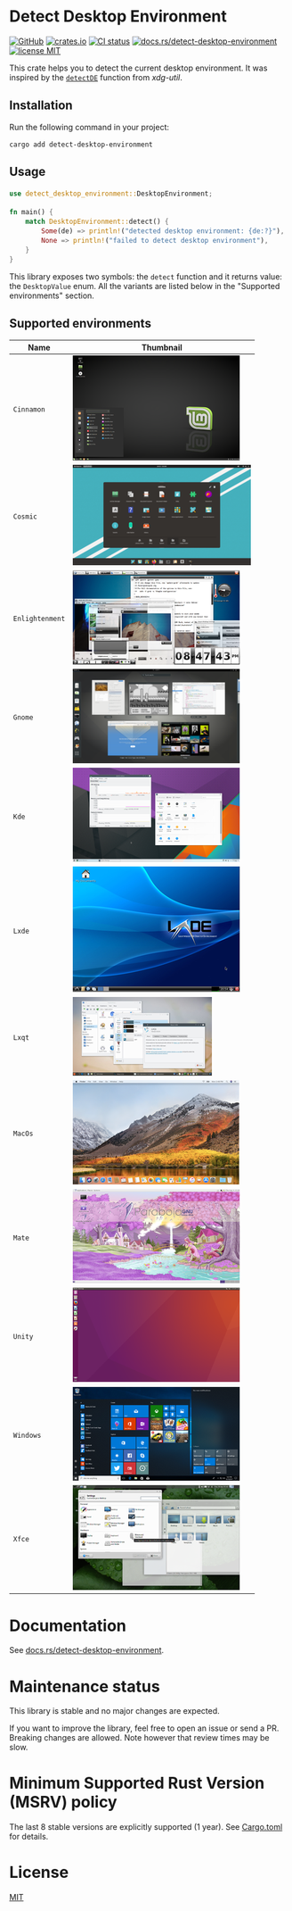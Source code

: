 # Detect Desktop Environment

[![GitHub](https://img.shields.io/badge/GitHub-demurgos%2Fdetect--desktop--environment-informational.svg?maxAge=86400)](https://github.com/demurgos/detect-desktop-environment)
[![crates.io](https://img.shields.io/crates/v/detect-desktop-environment.svg?maxAge=86400)](https://crates.io/crates/detect-desktop-environment)
[![CI status](https://img.shields.io/github/actions/workflow/status/demurgos/detect-desktop-environment/check-rs.svg?branch=main&maxAge=86400)](https://github.com/demurgos/detect-desktop-environment/actions/workflows/check-rs.yml)
[![docs.rs/detect-desktop-environment](https://img.shields.io/docsrs/detect-desktop-environment.svg?maxAge=86400)](https://docs.rs/detect-desktop-environment)
[![license MIT](https://img.shields.io/badge/license-MIT-green)](./LICENSE.md)

This crate helps you to detect the current desktop environment.
It was inspired by the [`detectDE`](https://cgit.freedesktop.org/xdg/xdg-utils/tree/scripts/xdg-utils-common.in?h=fa5805559ad27382ef62110cb23e67d6eb649030#n270)
function from _xdg-util_.

## Installation

Run the following command in your project:
```
cargo add detect-desktop-environment
```

## Usage

```rust
use detect_desktop_environment::DesktopEnvironment;

fn main() {
    match DesktopEnvironment::detect() {
        Some(de) => println!("detected desktop environment: {de:?}"),
        None => println!("failed to detect desktop environment"),
    }
}
```

This library exposes two symbols: the `detect` function and it returns value: the
`DesktopValue` enum. All the variants are listed below in the "Supported environments"
section.

## Supported environments

| Name            | Thumbnail                                        |
|-----------------|--------------------------------------------------|
| `Cinnamon`      | ![Cinnamon](./thumbnails/cinnamon.png)           |
| `Cosmic`        | ![COSMIC](./thumbnails/cosmic.png)               |
| `Enlightenment` | ![Enlightenment](./thumbnails/enlightenment.png) |
| `Gnome`         | ![Gnome](./thumbnails/gnome.png)                 |
| `Kde`           | ![Kde](./thumbnails/kde.png)                     |
| `Lxde`          | ![Lxde](./thumbnails/lxde.png)                   |
| `Lxqt`          | ![Lxqt](./thumbnails/lxqt.png)                   |
| `MacOs`         | ![MacOs](./thumbnails/mac-os.png)                |
| `Mate`          | ![Mate](./thumbnails/mate.png)                   |
| `Unity`         | ![Unity](./thumbnails/unity.png)                 |
| `Windows`       | ![Windows](./thumbnails/windows.png)             |
| `Xfce`          | ![Xfce](./thumbnails/xfce.png)                   |

# Documentation

See [docs.rs/detect-desktop-environment](https://docs.rs/detect-desktop-environment).

# Maintenance status

This library is stable and no major changes are expected.

If you want to improve the library, feel free to open an issue or send a PR. Breaking changes are allowed.
Note however that review times may be slow.

# Minimum Supported Rust Version (MSRV) policy

The last 8 stable versions are explicitly supported (1 year). See [Cargo.toml](./Cargo.toml) for details.

# License

[MIT](./LICENSE.md)
